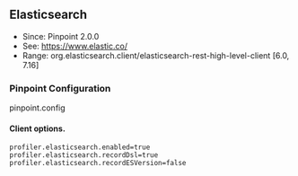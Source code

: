 ## Elasticsearch
* Since: Pinpoint 2.0.0
* See: https://www.elastic.co/
* Range: org.elasticsearch.client/elasticsearch-rest-high-level-client [6.0, 7.16]

### Pinpoint Configuration
pinpoint.config

#### Client options.
~~~
profiler.elasticsearch.enabled=true
profiler.elasticsearch.recordDsl=true
profiler.elasticsearch.recordESVersion=false
~~~
